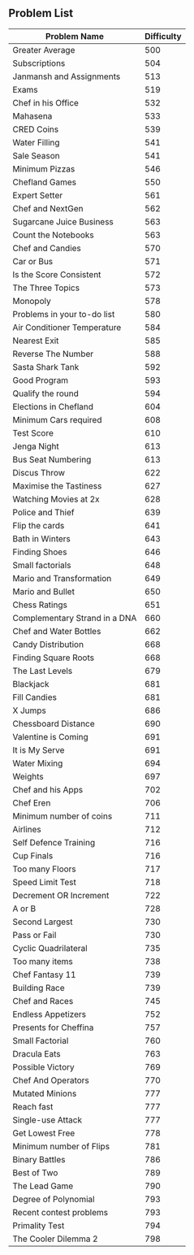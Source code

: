 

## Problem List

| Problem Name               | Difficulty |
|----------------------------|------------|
| Greater Average            | 500        |
| Subscriptions              | 504        |
| Janmansh and Assignments   | 513        |
| Exams                      | 519        |
| Chef in his Office         | 532        |
| Mahasena                   | 533        |
| CRED Coins                 | 539        |
| Water Filling              | 541        |
| Sale Season                | 541        |
| Minimum Pizzas             | 546        |
| Chefland Games             | 550        |
| Expert Setter              | 561        |
| Chef and NextGen           | 562        |
| Sugarcane Juice Business   | 563        |
| Count the Notebooks        | 563        |
| Chef and Candies           | 570        |
| Car or Bus                 | 571        |
| Is the Score Consistent    | 572        |
| The Three Topics           | 573        |
| Monopoly                   | 578        |
| Problems in your to-do list| 580        |
| Air Conditioner Temperature| 584        |
| Nearest Exit               | 585        |
| Reverse The Number         | 588        |
| Sasta Shark Tank           | 592        |
| Good Program               | 593        |
| Qualify the round          | 594        |
| Elections in Chefland      | 604        |
| Minimum Cars required      | 608        |
| Test Score                 | 610        |
| Jenga Night                | 613        |
| Bus Seat Numbering         | 613        |
| Discus Throw               | 622        |
| Maximise the Tastiness     | 627        |
| Watching Movies at 2x      | 628        |
| Police and Thief           | 639        |
| Flip the cards             | 641        |
| Bath in Winters            | 643        |
| Finding Shoes              | 646        |
| Small factorials           | 648        |
| Mario and Transformation   | 649        |
| Mario and Bullet           | 650        |
| Chess Ratings              | 651        |
| Complementary Strand in a DNA| 660      |
| Chef and Water Bottles     | 662        |
| Candy Distribution         | 668        |
| Finding Square Roots       | 668        |
| The Last Levels            | 679        |
| Blackjack                  | 681        |
| Fill Candies               | 681        |
| X Jumps                    | 686        |
| Chessboard Distance        | 690        |
| Valentine is Coming        | 691        |
| It is My Serve             | 691        |
| Water Mixing               | 694        |
| Weights                    | 697        |
| Chef and his Apps          | 702        |
| Chef Eren                  | 706        |
| Minimum number of coins    | 711        |
| Airlines                   | 712        |
| Self Defence Training      | 716        |
| Cup Finals                 | 716        |
| Too many Floors            | 717        |
| Speed Limit Test           | 718        |
| Decrement OR Increment     | 722        |
| A or B                     | 728        |
| Second Largest             | 730        |
| Pass or Fail               | 730        |
| Cyclic Quadrilateral       | 735        |
| Too many items             | 738        |
| Chef Fantasy 11            | 739        |
| Building Race              | 739        |
| Chef and Races             | 745        |
| Endless Appetizers         | 752        |
| Presents for Cheffina      | 757        |
| Small Factorial            | 760        |
| Dracula Eats               | 763        |
| Possible Victory           | 769        |
| Chef And Operators         | 770        |
| Mutated Minions            | 777        |
| Reach fast                 | 777        |
| Single-use Attack          | 777        |
| Get Lowest Free            | 778        |
| Minimum number of Flips    | 781        |
| Binary Battles             | 786        |
| Best of Two                | 789        |
| The Lead Game              | 790        |
| Degree of Polynomial       | 793        |
| Recent contest problems    | 793        |
| Primality Test             | 794        |
| The Cooler Dilemma 2       | 798        |
